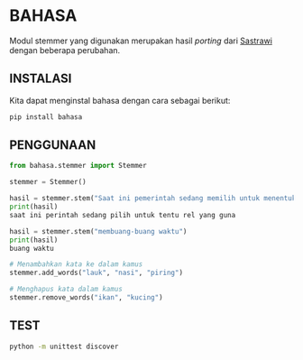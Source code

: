 BAHASA
======

Modul stemmer yang digunakan merupakan hasil _porting_ dari [Sastrawi](https://github.com/sastrawi/sastrawi) dengan beberapa perubahan.

INSTALASI
---------

Kita dapat menginstal bahasa dengan cara sebagai berikut:
```bash
pip install bahasa
```


PENGGUNAAN
----------

```python
from bahasa.stemmer import Stemmer

stemmer = Stemmer()

hasil = stemmer.stem("Saat ini pemerintah sedang memilih untuk menentukan rel yang digunakan.")
print(hasil)
saat ini perintah sedang pilih untuk tentu rel yang guna

hasil = stemmer.stem("membuang-buang waktu")
print(hasil)
buang waktu

# Menambahkan kata ke dalam kamus
stemmer.add_words("lauk", "nasi", "piring")

# Menghapus kata dalam kamus
stemmer.remove_words("ikan", "kucing")
```

TEST
----
```bash
python -m unittest discover
```

